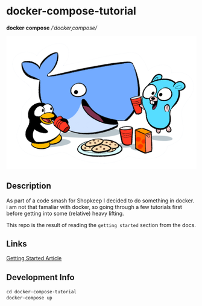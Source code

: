 # docker-compose-tutorial 

**docker·compose**  */ˈdockerˌcompose/*

![docker-compose-tutorial](images/docker_party.png 'docker-compose-tutorial')

## Description

As part of a code smash for Shopkeep I decided to do something in docker. i am
not that famaliar with docker, so going through a few tutorials first before
getting into some (relative) heavy lifting.

This repo is the result of reading the ```getting started``` section from the
docs.

## Links

[Getting Started Article](https://docs.docker.com/compose/gettingstarted/) 

## Development Info

```
cd docker-compose-tutorial 
docker-compose up
```


